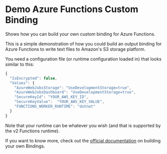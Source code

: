 # Demo Azure Functions Custom Binding
Shows how you can build your own custom binding for Azure Functions.

This is a simple demonstration of how you could build an output binding for Azure Functions to write text files to Amazon's S3 storage platform.

You need a configuration file (or runtime configuration loaded in) that looks similar to this:

```javascript
{
  "IsEncrypted": false,
  "Values": {
    "AzureWebJobsStorage": "UseDevelopmentStorage=true",
    "AzureWebJobsDashboard": "UseDevelopmentStorage=true",
    "SecureKeyId": "YOUR_AWS_KEY_ID",
    "SecureKeyValue":  "YOUR_AWS_KEY_VALUE",
    "FUNCTIONS_WORKER_RUNTIME": "dotnet"
  }
}
```
Note that your runtime can be whatever you wish (and that is supported by the v2 Functions runtime).

If you want to know more, check out the [official documentation](https://github.com/Azure/azure-webjobs-sdk/wiki/Creating-custom-input-and-output-bindings) on building your own Bindings.
